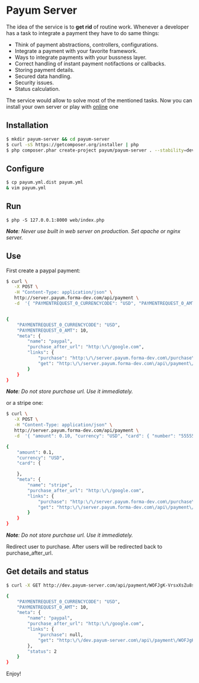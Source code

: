 # Payum Server

The idea of the service is to **get rid** of routine work. Whenever a developer has a task to integrate a payment they have to do same things:

* Think of payment abstractions, controllers, configurations.
* Integrate a payment with your favorite framework.
* Ways to integrate payments with your bussness layer.
* Correct handling of instant payment notifactions or callbacks.
* Storing payment details.
* Secured data handling.
* Security issues.
* Status calculation.

The service would allow to solve most of the mentioned tasks. Now you can install your own server or play with [online](server.payum.forma-dev.com) one

## Installation

```bash
$ mkdir payum-server && cd payum-server
$ curl -sS https://getcomposer.org/installer | php
$ php composer.phar create-project payum/payum-server . --stability=dev
```

## Configure

```bash
$ cp payum.yml.dist payum.yml
& vim payum.yml
```

## Run

```
$ php -S 127.0.0.1:8000 web/index.php
```

_**Note**: Never use built in web server on production. Set apache or nginx server._

## Use

First create a paypal payment:

```bash
$ curl \
   -X POST \
   -H "Content-Type: application/json" \
   http://server.payum.forma-dev.com/api/payment \
   -d  '{ "PAYMENTREQUEST_0_CURRENCYCODE": "USD", "PAYMENTREQUEST_0_AMT": 10, "meta": { "name": "paypal", "purchase_after_url": "http://google.com" } }';


{
    "PAYMENTREQUEST_0_CURRENCYCODE": "USD",
    "PAYMENTREQUEST_0_AMT": 10,
    "meta": {
        "name": "paypal",
        "purchase_after_url": "http:\/\/google.com",
        "links": {
            "purchase": "http:\/\/server.payum.forma-dev.com\/purchase\/xTmxk99oBja6NYHpt4-pFsOjC9xo4nqmQILP9MJU8AQ?sensitive=W10%3D",
            "get": "http:\/\/server.payum.forma-dev.com\/api\/payment\/Z6vEaRNuNpPkpZFiNbQ-LyQyh24Bgp6pXqwvRg13vz0"
        }
    }
}
```

_**Note**: Do not store purchase url. Use it immediately._

or a stripe one:

```bash
$ curl \
   -X POST \
   -H "Content-Type: application/json" \
   http://server.payum.forma-dev.com/api/payment \
   -d  '{ "amount": 0.10, "currency": "USD", "card": { "number": "5555556778250000", "cvv": 123, "expiryMonth": 6, "expiryYear": 16, "firstName": "foo", "lastName": "bar" }, "meta": { "name": "stripe", "purchase_after_url": "http://google.com" } }'

{
    "amount": 0.1,
    "currency": "USD",
    "card": {

    },
    "meta": {
        "name": "stripe",
        "purchase_after_url": "http:\/\/google.com",
        "links": {
            "purchase": "http:\/\/server.payum.forma-dev.com\/purchase\/8Mny5xfWWJOUdS7XFgGX7xEFoVcTfDMlqm4Ud_5Jkzo?sensitive=eyJjYXJkIjp7Im51bWJlciI6IjU1NTU1NTY3NzgyNTAwMDAiLCJjdnYiOjEyMywiZXhwaXJ5TW9udGgiOjYsImV4cGlyeVllYXIiOjE2LCJmaXJzdE5hbWUiOiJmb28iLCJsYXN0TmFtZSI6ImJhciJ9fQ%3D%3D",
            "get": "http:\/\/server.payum.forma-dev.com\/api\/payment\/gntU9dFlz7oWj0hBdu6U_sAS9RJaI4a80-QA2Tp83OM"
        }
    }
}
```

_**Note**: Do not store purchase url. Use it immediately._

Redirect user to purchase. After users will be redirected back to purchase_after_url.

## Get details and status

```bash
$ curl -X GET http://dev.payum-server.com/api/payment/WOFJgK-VrsxXsZu8sMHP0NsSridaWz-aiLO99XJxVlk

{
    "PAYMENTREQUEST_0_CURRENCYCODE": "USD",
    "PAYMENTREQUEST_0_AMT": 10,
    "meta": {
        "name": "paypal",
        "purchase_after_url": "http:\/\/google.com",
        "links": {
            "purchase": null,
            "get": "http:\/\/dev.payum-server.com\/api\/payment\/WOFJgK-VrsxXsZu8sMHP0NsSridaWz-aiLO99XJxVlk"
        },
        "status": 2
    }
}
```

Enjoy!
